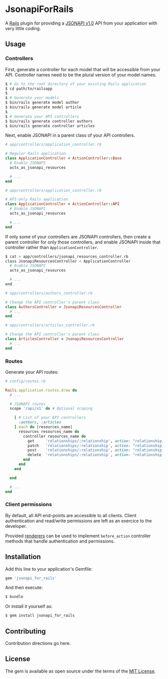 # JsonapiForRails
A [Rails](http://rubyonrails.org/) plugin for providing a [JSONAPI v1.0](http://jsonapi.org/format/1.0/) API from your application with very little coding.

## Usage

### Controllers

First, generate a controller for each model that will be accessible from your API. Controller names need to be the plural version of your model names.

```bash
$ # Go to the root directory of your existing Rails application
$ cd path/to/railsapp
$
$ # Generate your models
$ bin/rails generate model author
$ bin/rails generate model article
$
$ # Generate your API controllers
$ bin/rails generate controller authors
$ bin/rails generate controller articles
```

Next, enable JSONAPI in a parent class of your API controllers. 

```ruby
# app/controllers/application_controller.rb

# Regular Rails application
class ApplicationController < ActionController::Base
  # Enable JSONAPI
  acts_as_jsonapi_resources

  # ...
end
```

```ruby
# app/controllers/application_controller.rb

# API-only Rails application
class ApplicationController < ActionController::API
  # Enable JSONAPI
  acts_as_jsonapi_resources

  # ...
end
```

If only some of your controllers are JSONAPI controllers, then create a parent controller for only those controllers, and enable JSONAPI inside that controller rather than `ApplicationController`. 

```bash
$ cat > app/controllers/jsonapi_resources_controller.rb
class JsonapiResourcesController < ApplicationController
  # Enable JSONAPI
  acts_as_jsonapi_resources

  # ...
end
```

```ruby
# app/controllers/authors_controller.rb

# Change the API controller's parent class
class AuthorsController < JsonapiResourcesController
  # ...
end
```

```ruby
# app/controllers/articles_controller.rb

# Change the API controller's parent class
class ArticlesController < JsonapiResourcesController
  # ...
end
```

### Routes
Generate your API routes:

```ruby
# config/routes.rb

Rails.application.routes.draw do
  # ...

  # JSONAPI routes
  scope '/api/v1' do # Optional scoping

    [ # List of your API controllers
      :authors, :articles
    ].each do |resources_name|
      resources resources_name do
        controller resources_name do
          get     'relationships/:relationship', action: "relationship_show"
          patch   'relationships/:relationship', action: "relationship_update"
          post    'relationships/:relationship', action: "relationship_add"
          delete  'relationships/:relationship', action: "relationship_remove"
        end
      end
    end

  end

  # ...
end

```

### Client permissions
By default, all API end-points are accessible to all clients. Client authentication and read/write permissions are left as an exercice to the developer.

Provided [renderers](jsonapi_for_rails/lib/jsonapi_for_rails/controller/utils/render.rb) can be used to implement `before_action` controller methods that handle authentication and permissions.

## Installation
Add this line to your application's Gemfile:

```ruby
gem 'jsonapi_for_rails'
```

And then execute:
```bash
$ bundle
```

Or install it yourself as:
```bash
$ gem install jsonapi_for_rails
```

## Contributing
Contribution directions go here.

## License
The gem is available as open source under the terms of the [MIT License](http://opensource.org/licenses/MIT).
